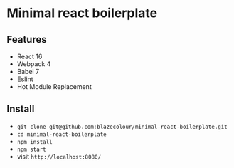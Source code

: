 # Minimal react boilerplate

## Features

* React 16
* Webpack 4
* Babel 7
* Eslint
* Hot Module Replacement

## Install

* `git clone git@github.com:blazecolour/minimal-react-boilerplate.git`
* `cd minimal-react-boilerplate`
* `npm install`
* `npm start`
* visit `http://localhost:8080/`
